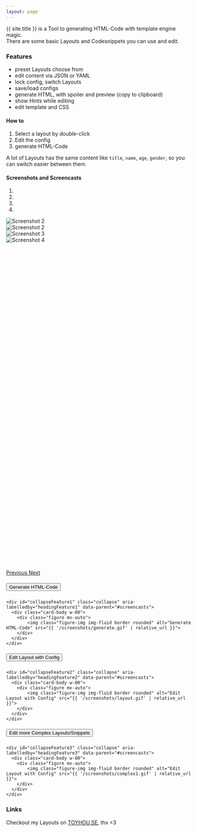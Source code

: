 ```yaml
---
layout: page
---
```


{{ site.title }} is a Tool to generating HTML-Code with template engine magic.  
There are some basic Layouts and Codesnippets you can use and edit.  

### Features

 - preset Layouts choose from
 - edit content via JSON or YAML
 - lock config, switch Layouts
 - save/load configs
 - generate HTML, with spoiler and preview (copy to clipboard)
 - show Hints while editing
 - edit template and CSS

#### How to 

 1. Select a layout by double-click
 2. Edit the config
 3. generate HTML-Code

A lot of Layouts has the same content like `title`, `name`, `age`, `gender`, so you can switch easier between them. 

#### Screenshots and Screencasts

<div id="carouselScreenshots" class="carousel slide w-80" data-ride="carousel">
  <ol class="carousel-indicators">
    <li data-target="#carouselScreenshots" data-slide-to="0" class="active"></li>
    <li data-target="#carouselScreenshots" data-slide-to="1"></li>
    <li data-target="#carouselScreenshots" data-slide-to="2"></li>
    <li data-target="#carouselScreenshots" data-slide-to="3"></li>
  </ol>
  <div class="carousel-inner border" style="height: 950px">
    <div class="carousel-item active">
      <img class="d-block w-100" alt="Screenshot 2" src="{{ '/screenshots/1.png' | relative_url }}">
    </div>
    <div class="carousel-item">
      <img class="d-block w-100" alt="Screenshot 2" src="{{ '/screenshots/2.png' | relative_url }}">
    </div>
    <div class="carousel-item">
      <img class="d-block w-100" alt="Screenshot 3" src="{{ '/screenshots/3.png' | relative_url }}">
    </div>
    <div class="carousel-item">
      <img class="d-block w-100" alt="Screenshot 4" src="{{ '/screenshots/4.png' | relative_url }}">
    </div>
  </div>
  <a class="carousel-control-prev" href="#carouselScreenshots" role="button" data-slide="prev">
    <span class="carousel-control-prev-icon" aria-hidden="true"></span>
    <span class="sr-only">Previous</span>
  </a>
  <a class="carousel-control-next" href="#carouselScreenshots" role="button" data-slide="next">
    <span class="carousel-control-next-icon" aria-hidden="true"></span>
    <span class="sr-only">Next</span>
  </a>
</div>

<div id="screencasts" class="w-80 mt-2 mb-2">
  <div class="card">
    <div class="card-header" id="headingFeature1">
      <h5 class="mb-0">
        <button class="btn btn-link btn-sm" data-toggle="collapse" data-target="#collapseFeature1" aria-expanded="false" aria-controls="collapseFeature1">
          Generate HTML-Code
        </button>
      </h5>
    </div>

    <div id="collapseFeature1" class="collapse" aria-labelledby="headingFeature1" data-parent="#screencasts">
      <div class="card-body w-80">
        <div class="figure mx-auto">
            <img class="figure-img img-fluid border rounded" alt="Generate HTML-Code" src="{{ '/screenshots/generate.gif' | relative_url }}">
        </div>
      </div>
    </div>
  </div>

  <div class="card">
    <div class="card-header" id="headingFeature2">
      <h5 class="mb-0">
        <button class="btn btn-link btn-sm" data-toggle="collapse" data-target="#collapseFeature2" aria-expanded="false" aria-controls="collapseFeature2">
          Edit Layout with Config
        </button>
      </h5>
    </div>

    <div id="collapseFeature2" class="collapse" aria-labelledby="headingFeature2" data-parent="#screencasts">
      <div class="card-body w-80">
        <div class="figure mx-auto">
            <img class="figure-img img-fluid border rounded" alt="Edit Layout with Config" src="{{ '/screenshots/layout.gif' | relative_url }}">
        </div>
      </div>
    </div>
  </div>
  
  <div class="card">
    <div class="card-header" id="headingFeature3">
      <h5 class="mb-0">
        <button class="btn btn-link btn-sm" data-toggle="collapse" data-target="#collapseFeature3" aria-expanded="false" aria-controls="collapseFeature3">
          Edit more Complex Layouts/Snippets
        </button>
      </h5>
    </div>

    <div id="collapseFeature3" class="collapse" aria-labelledby="headingFeature3" data-parent="#screencasts">
      <div class="card-body w-80">
        <div class="figure mx-auto">
            <img class="figure-img img-fluid border rounded" alt="Edit Layout with Config" src="{{ '/screenshots/complex1.gif' | relative_url }}">
        </div>
      </div>
    </div>
  </div>
</div>


### Links

Checkout my Layouts on [TOYHOU.SE](https://toyhou.se/~forums/16.htmlcss-graphics/160772.-furus-coding-cave-html-and-codesnippets), thx <3